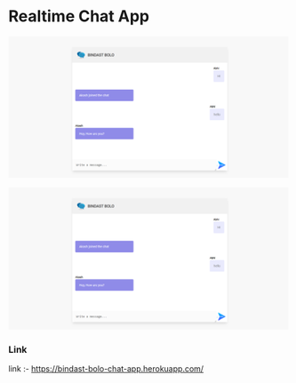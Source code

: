 # Realtime Chat App

![Realtime chat app](https://github.com/abhibarkade111/Realtime-chat-app/blob/master/screenshot1.png?raw=true)

![Realtime chat app](https://github.com/abhibarkade111/Realtime-chat-app/blob/master/screenshot1.png?raw=true)




### Link
link :- https://bindast-bolo-chat-app.herokuapp.com/
